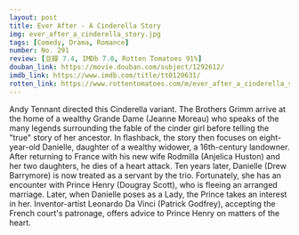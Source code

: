 ```yaml
---
layout: post 
title: Ever After - A Cinderella Story
img: ever_after_a_cinderella_story.jpg
tags: [Comedy, Drama, Romance]
number: No. 291
review: [豆瓣 7.4, IMDb 7.0, Rotten Tomatoes 91%]
douban_link: https://movie.douban.com/subject/1292612/
imdb_link: https://www.imdb.com/title/tt0120631/
rotten_link: https://www.rottentomatoes.com/m/ever_after_a_cinderella_story
---
```


Andy Tennant directed this Cinderella variant. The Brothers Grimm arrive at the home of a wealthy Grande Dame (Jeanne Moreau) who speaks of the many legends surrounding the fable of the cinder girl before telling the "true" story of her ancestor. In flashback, the story then focuses on eight-year-old Danielle, daughter of a wealthy widower, a 16th-century landowner. After returning to France with his new wife Rodmilla (Anjelica Huston) and her two daughters, he dies of a heart attack. Ten years later, Danielle (Drew Barrymore) is now treated as a servant by the trio. Fortunately, she has an encounter with Prince Henry (Dougray Scott), who is fleeing an arranged marriage. Later, when Danielle poses as a Lady, the Prince takes an interest in her. Inventor-artist Leonardo Da Vinci (Patrick Godfrey), accepting the French court's patronage, offers advice to Prince Henry on matters of the heart.